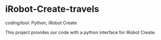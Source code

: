 # iRobot-Create-travels

coding/tool:  Python, iRobot Create

This project provides our code with a python interface for iRobot Create.
